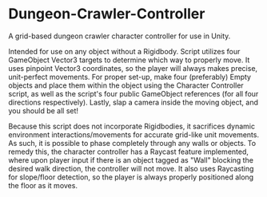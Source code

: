 # Dungeon-Crawler-Controller
A grid-based dungeon crawler character controller for use in Unity.

Intended for use on any object without a Rigidbody. Script utilizes four GameObject Vector3 targets to determine which way to properly move. It uses pinpoint Vector3 coordinates, so the player will always makes precise, unit-perfect movements. For proper set-up, make four (preferably) Empty objects and place them within the object using the Character Controller script, as well as the script's four public GameObject references (for all four directions respectively). Lastly, slap a camera inside the moving object, and you should be all set!

Because this script does not incorporate Rigidbodies, it sacrifices dynamic environment interactions/movements for accurate grid-like unit movements. As such, it is possible to phase completely through any walls or objects. To remedy this, the character controller has a Raycast feature implemented, where upon player input if there is an object tagged as "Wall" blocking the desired walk direction, the controller will not move. It also uses Raycasting for slope/floor detection, so the player is always properly positioned along the floor as it moves.
